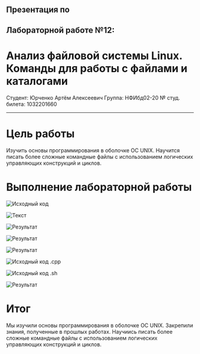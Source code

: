 ## Презентация по
## Лабораторной работе №12:
# Анализ файловой системы Linux. Команды для работы с файлами и каталогами


Студент: Юрченко Артём Алексеевич
Группа: НФИбд02-20
№ студ. билета: 1032201660

---

# Цель работы

Изучить основы программирования в оболочке ОС UNIX. Научится писать более сложные командные файлы с использованием логических управляющих конструкций и циклов.

# Выполнение лабораторной работы

  ![Исходный код](https://vk.com/doc459199812_615192751?hash=26d9729f59dbd694e7&dl=eb34cf9dabb1a36618&wnd=1)

  ![Текст](https://vk.com/doc459199812_615192753?hash=3104c10d19851daa03&dl=f09f960b3afb4911e8&wnd=1)

  ![Результат](https://vk.com/doc459199812_615192754?hash=287bd826fcd15b4053&dl=8f0a9788bedf317e60&wnd=1)

  ![Результат](https://vk.com/doc459199812_615192755?hash=84d4b4751e9af23d26&dl=3d33087baee5b91461&wnd=1)

  ![Результат](https://vk.com/doc459199812_615192757?hash=4da70438ce4e186400&dl=2036395ef75c031b6f&wnd=1)

  ![Исходный код .cpp](https://vk.com/doc459199812_615192758?hash=708d763f3a9cb81278&dl=c2eed1cde78ff78742&wnd=1)

  ![Исходный код .sh](https://vk.com/doc459199812_615192761?hash=c45db0e3a04de75c06&dl=af14d9eef556762b70&wnd=1)

  ![Результат](https://vk.com/doc459199812_615192763?hash=ae0940e9712f67becb&dl=a61fefa974fb0d2061&wnd=1)

  

# Итог

Мы изучили основы программирования в оболочке ОС UNIX. Закрепили знания, полученные в прошлых работах. Научиись писать более сложные командные файлы с использованием логических управляющих конструкций и циклов.